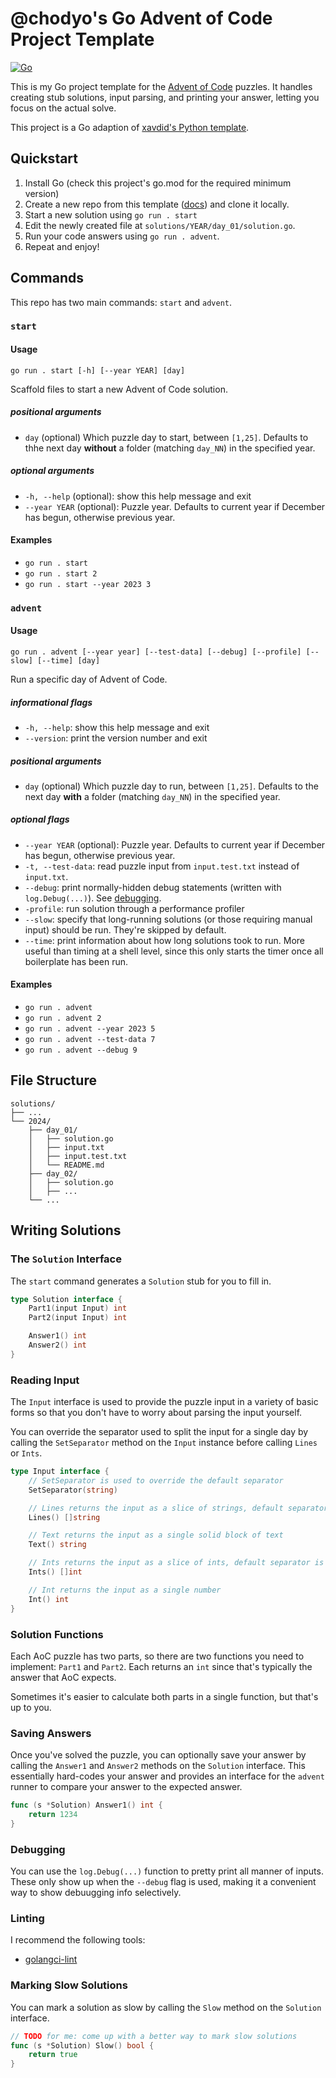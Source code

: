# @chodyo's Go Advent of Code Project Template

[![Go](https://github.com/chodyo/advent-go-template/actions/workflows/go.yml/badge.svg)](https://github.com/chodyo/advent-go-template/actions/workflows/go.yml)

This is my Go project template for the [Advent of Code](https://adventofcode.com) puzzles. It handles creating stub solutions, input parsing, and printing your answer, letting you focus on the actual solve.

This project is a Go adaption of [xavdid's Python template](https://github.com/xavdid/advent-of-code-python-template).

## Quickstart

1. Install Go (check this project's go.mod for the required minimum version)
2. Create a new repo from this template ([docs](https://docs.github.com/en/repositories/creating-and-managing-repositories/creating-a-repository-from-a-template#creating-a-repository-from-a-template)) and clone it locally.
3. Start a new solution using `go run . start`
4. Edit the newly created file at `solutions/YEAR/day_01/solution.go`.
5. Run your code answers using `go run . advent`.
6. Repeat and enjoy!

## Commands

This repo has two main commands: `start` and `advent`.

### `start`

#### Usage

`go run . start [-h] [--year YEAR] [day]`

Scaffold files to start a new Advent of Code solution.

##### positional arguments

* `day` (optional) Which puzzle day to start, between `[1,25]`. Defaults to thhe next day **without** a folder (matching `day_NN`) in the specified year.

##### optional arguments

* `-h, --help` (optional): show this help message and exit
* `--year YEAR` (optional): Puzzle year. Defaults to current year if December has begun, otherwise previous year.

#### Examples

- `go run . start`
- `go run . start 2`
- `go run . start --year 2023 3`

### `advent`

#### Usage

`go run . advent [--year year] [--test-data] [--debug] [--profile] [--slow] [--time] [day]`

Run a specific day of Advent of Code.

##### informational flags

- `-h, --help`: show this help message and exit
- `--version`: print the version number and exit

##### positional arguments

* `day` (optional) Which puzzle day to run, between `[1,25]`. Defaults to the next day **with** a folder (matching `day_NN`) in the specified year.

##### optional flags

* `--year YEAR` (optional): Puzzle year. Defaults to current year if December has begun, otherwise previous year.
* `-t, --test-data`: read puzzle input from `input.test.txt` instead of `input.txt`.
* `--debug`: print normally-hidden debug statements (written with `log.Debug(...)`). See [debugging](#debugging).
* `-profile`: run solution through a performance profiler
* `--slow`: specify that long-running solutions (or those requiring manual input) should be run. They're skipped by default.
* `--time`: print information about how long solutions took to run. More useful than timing at a shell level, since this only starts the timer once all boilerplate has been run.

#### Examples

- `go run . advent`
- `go run . advent 2`
- `go run . advent --year 2023 5`
- `go run . advent --test-data 7`
- `go run . advent --debug 9`

## File Structure

```
solutions/
├── ...
└── 2024/
    ├── day_01/
    │   ├── solution.go
    │   ├── input.txt
    │   ├── input.test.txt
    │   └── README.md
    ├── day_02/
    │   ├── solution.go
    │   ├── ...
    └── ...
```

## Writing Solutions

### The `Solution` Interface

The `start` command generates a `Solution` stub for you to fill in.

```go
type Solution interface {
    Part1(input Input) int
    Part2(input Input) int

    Answer1() int
    Answer2() int
}
```

### Reading Input

The `Input` interface is used to provide the puzzle input in a variety of basic forms so that you don't have to worry about parsing the input yourself.

You can override the separator used to split the input for a single day by calling the `SetSeparator` method on the `Input` instance before calling `Lines` or `Ints`.

```go
type Input interface {
    // SetSeparator is used to override the default separator
    SetSeparator(string)

    // Lines returns the input as a slice of strings, default separator is newline
    Lines() []string

    // Text returns the input as a single solid block of text
    Text() string

    // Ints returns the input as a slice of ints, default separator is newline
    Ints() []int

    // Int returns the input as a single number
    Int() int
}
```

### Solution Functions

Each AoC puzzle has two parts, so there are two functions you need to implement: `Part1` and `Part2`. Each returns an `int` since that's typically the answer that AoC expects.

Sometimes it's easier to calculate both parts in a single function, but that's up to you.

### Saving Answers

Once you've solved the puzzle, you can optionally save your answer by calling the `Answer1` and `Answer2` methods on the `Solution` interface. This essentially hard-codes your answer and provides an interface for the `advent` runner to compare your answer to the expected answer.

```go
func (s *Solution) Answer1() int {
    return 1234
}
```

### Debugging

You can use the `log.Debug(...)` function to pretty print all manner of inputs. These only show up when the `--debug` flag is used, making it a convenient way to show debuugging info selectively.

### Linting

I recommend the following tools: 

- [golangci-lint](https://github.com/golangci/golangci-lint)

### Marking Slow Solutions

You can mark a solution as slow by calling the `Slow` method on the `Solution` interface.

```go   
// TODO for me: come up with a better way to mark slow solutions
func (s *Solution) Slow() bool {
    return true
}
```